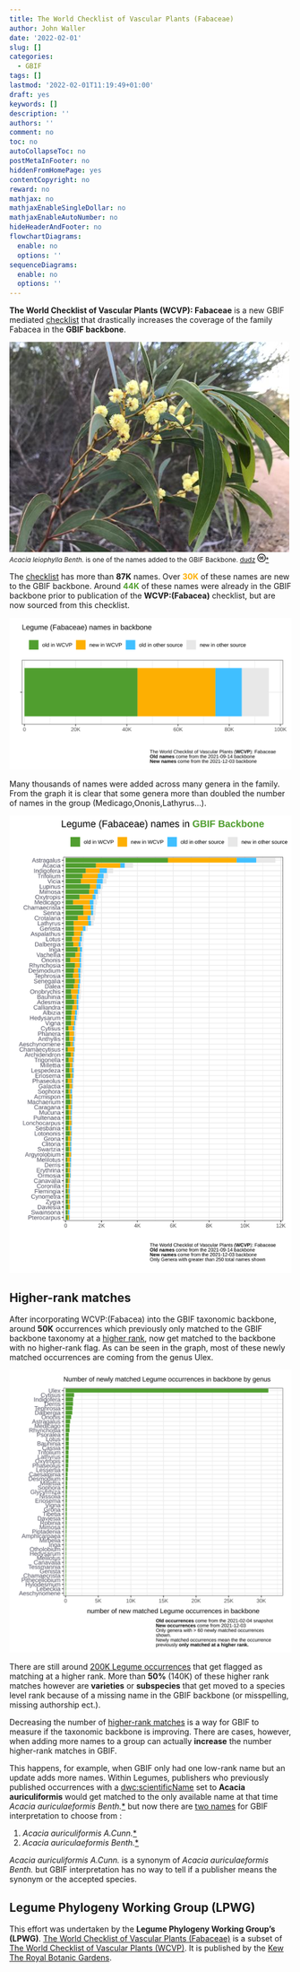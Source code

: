 ```yaml
---
title: The World Checklist of Vascular Plants (Fabaceae) 
author: John Waller
date: '2022-02-01'
slug: []
categories:
  - GBIF
tags: []
lastmod: '2022-02-01T11:19:49+01:00'
draft: yes
keywords: []
description: ''
authors: ''
comment: no
toc: no
autoCollapseToc: no
postMetaInFooter: no
hiddenFromHomePage: yes
contentCopyright: no
reward: no
mathjax: no
mathjaxEnableSingleDollar: no
mathjaxEnableAutoNumber: no
hideHeaderAndFooter: no
flowchartDiagrams:
  enable: no
  options: ''
sequenceDiagrams:
  enable: no
  options: ''
---
```


**The World Checklist of Vascular Plants (WCVP): Fabaceae** is a new GBIF mediated [checklist](https://www.gbif.org/fr/dataset/f7053f73-74fb-4c9f-ab63-de28c61140c2) that drastically increases the coverage of the family Fabacea in the **GBIF backbone**. 

<!--more-->

![](images/https___inaturalist-open-data.s3.amazonaws.com_photos_66470341_original.jpg)
<small><i>Acacia leiophylla Benth.</i> is one of the names added to the GBIF Backbone. [dudz](https://www.inaturalist.org/photos/66470341) 
<img src="images/39px-Cc.logo.circle.svg.png" alt="drawing" width="15"/>[*](https://www.gbif.org/occurrence/2603289072)</small>

The [checklist](https://www.gbif.org/fr/dataset/f7053f73-74fb-4c9f-ab63-de28c61140c2) has more than **87K** names. Over <span style="color:#FDAF02"><b>30K</b></span> of these names are new to the GBIF backbone. Around <span style="color:#509E2F"><b>44K</b></span> of these names were already in the GBIF backbone prior to publication of the **WCVP:(Fabacea)** checklist, but are now sourced from this checklist.  

![](images/legume_name_source.svg)

Many thousands of names were added across many genera in the family. From the graph it is clear that some genera more than doubled the number of names in the group (Medicago,Ononis,Lathyrus...).

![](images/legume_name_source_genus.svg)

## Higher-rank matches

After incorporating WCVP:(Fabacea) into the GBIF taxonomic backbone, around **50K** occurrences which previously only matched to the GBIF backbone taxonomy at a [higher rank](https://data-blog.gbif.org/post/issues-and-flags/), now get matched to the backbone with no higher-rank flag. As can be seen in the graph, most of these newly matched occurrences are coming from the genus Ulex. 

![](images/legume_occ.svg)

There are still around [200K Legume occurrences](https://www.gbif.org/occurrence/search?has_coordinate=true&has_geospatial_issue=false&issue=TAXON_MATCH_HIGHERRANK&taxon_key=5386)
 that get flagged as matching at a higher rank. More than **50%** (140K) of these higher rank matches however are **varieties** or **subspecies** that get moved to a species level rank because of a missing name in the GBIF backbone (or misspelling, missing authorship ect.). 

Decreasing the number of [higher-rank matches](https://data-blog.gbif.org/post/issues-and-flags/) is a way for GBIF to measure if the taxonomic backbone is improving. There are cases, however, when adding more names to a group can actually **increase** the number higher-rank matches in GBIF. 

This happens, for example, when GBIF only had one low-rank name but an update adds more names. Within Legumes, publishers who previously published occurrences with a [dwc:scientificName](https://dwc.tdwg.org/terms/#dwc:scientificName) set to  **Acacia auriculiformis** would get matched to the only available name at that time _Acacia auriculaeformis Benth._[*](https://www.gbif.org/species/2981002) but now there are [two names](https://api.gbif.org/v1/species/match?name=Acacia%20auriculiformis&verbose=TRUE) for GBIF interpretation to choose from : 

1) _Acacia auriculiformis A.Cunn._[*](https://www.gbif.org/species/8587163)  
2) _Acacia auriculaeformis Benth._[*](https://www.gbif.org/species/2981002)

_Acacia auriculiformis A.Cunn._ is a synonym of _Acacia auriculaeformis Benth._ but GBIF interpretation has no way to tell if a publisher means the synonym or the accepted species. 

## Legume Phylogeny Working Group (LPWG) 

This effort was undertaken by the **Legume Phylogeny Working Group’s (LPWG)**. [The World Checklist of Vascular Plants (Fabaceae)](https://www.gbif.org/dataset/f7053f73-74fb-4c9f-ab63-de28c61140c2) is a subset of [The World Checklist of Vascular Plants (WCVP)](https://www.gbif.org/dataset/f382f0ce-323a-4091-bb9f-add557f3a9a2). It is published by the [Kew The Royal Botanic Gardens](https://www.gbif.org/publisher/061b4f20-f241-11da-a328-b8a03c50a862). 
